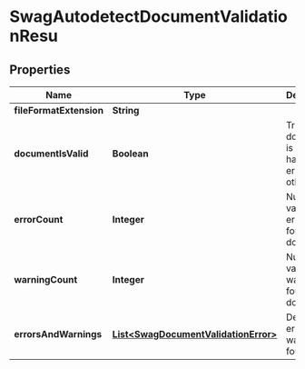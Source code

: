 
# SwagAutodetectDocumentValidationResu

## Properties
Name | Type | Description | Notes
------------ | ------------- | ------------- | -------------
**fileFormatExtension** | **String** |  |  [optional]
**documentIsValid** | **Boolean** | True if the document is valid and has no errors, false otherwise |  [optional]
**errorCount** | **Integer** | Number of validation errors found in the document |  [optional]
**warningCount** | **Integer** | Number of validation warnings found in the document |  [optional]
**errorsAndWarnings** | [**List&lt;SwagDocumentValidationError&gt;**](SwagDocumentValidationError.md) | Details of errors and warnings found |  [optional]



